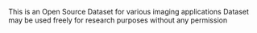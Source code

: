 This is an Open Source Dataset for various  imaging applications
Dataset may be used freely for research purposes without any permission

